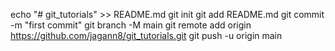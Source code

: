 echo "# git_tutorials" >> README.md
git init
git add README.md
git commit -m "first commit"
git branch -M main
git remote add origin https://github.com/jagann8/git_tutorials.git
git push -u origin main
